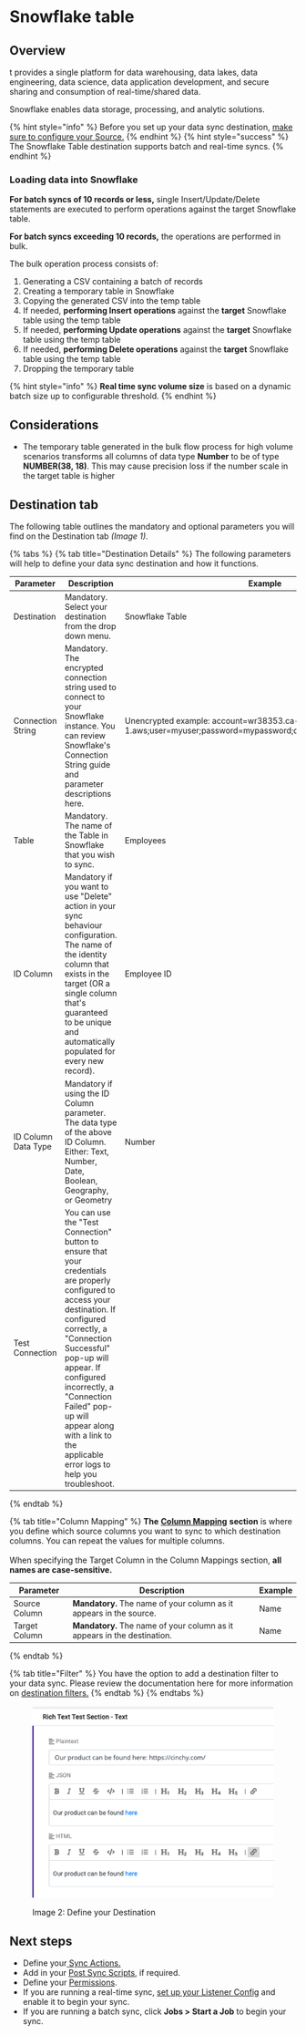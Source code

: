 # Snowflake table

## Overview

t provides a single platform for data warehousing, data lakes, data engineering, data science, data application development, and secure sharing and consumption of real-time/shared data.

Snowflake enables data storage, processing, and analytic solutions.

{% hint style="info" %}
Before you set up your data sync destination, [make sure to configure your Source.](../supported-data-sync-sources/)
{% endhint %}
{% hint style="success" %}
The Snowflake Table destination supports batch and real-time syncs.
{% endhint %}

### Loading data into Snowflake

**For batch syncs of 10 records or less,** single Insert/Update/Delete statements are executed to perform operations against the target Snowflake table.

**For batch syncs exceeding 10 records,** the operations are performed in bulk.

The bulk operation process consists of:

1. Generating a CSV containing a batch of records
2. Creating a temporary table in Snowflake
3. Copying the generated CSV into the temp table
4. If needed, **performing Insert operations** against the **target** Snowflake table using the temp table
5. If needed, **performing Update operations** against the **target** Snowflake table using the temp table
6. If needed, **performing Delete operations** against the **target** Snowflake table using the temp table
7. Dropping the temporary table

{% hint style="info" %}
**Real time sync volume size** is based on a dynamic batch size up to configurable threshold.
{% endhint %}

## Considerations

- The temporary table generated in the bulk flow process for high volume scenarios transforms all columns of data type **Number** to be of type **NUMBER(38, 18)**. This may cause precision loss if the number scale in the target table is higher

## Destination tab

The following table outlines the mandatory and optional parameters you will find on the Destination tab _(Image 1)._

{% tabs %}
{% tab title="Destination Details" %}
The following parameters will help to define your data sync destination and how it functions.

| Parameter           | Description                                                                                                                                                                                                                                                                                                                                    | Example                                                                                                       |
| ------------------- | ---------------------------------------------------------------------------------------------------------------------------------------------------------------------------------------------------------------------------------------------------------------------------------------------------------------------------------------------- | ------------------------------------------------------------------------------------------------------------- |
| Destination         | Mandatory. Select your destination from the drop down menu.                                                                                                                                                                                                                                                                                    | Snowflake Table                                                                                               |
| Connection String   | Mandatory. The encrypted connection string used to connect to your Snowflake instance. You can review Snowflake's Connection String guide and parameter descriptions here.                                                                                                                                                                     | Unencrypted example: account=wr38353.ca-central-1.aws;user=myuser;password=mypassword;db=CINCHY;schema=PUBLIC |
| Table               | Mandatory. The name of the Table in Snowflake that you wish to sync.                                                                                                                                                                                                                                                                           | Employees                                                                                                     |
| ID Column           | Mandatory if you want to use "Delete" action in your sync behaviour configuration. The name of the identity column that exists in the target (OR a single column that's guaranteed to be unique and automatically populated for every new record).                                                                                            | Employee ID                                                                                                   |
| ID Column Data Type | Mandatory if using the ID Column parameter. The data type of the above ID Column. Either: Text, Number, Date, Boolean, Geography, or Geometry                                                                                                                                                                                                      | Number                                                                                                        |
| Test Connection     | You can use the "Test Connection" button to ensure that your credentials are properly configured to access your destination. If configured correctly, a "Connection Successful" pop-up will appear. If configured incorrectly, a "Connection Failed" pop-up will appear along with a link to the applicable error logs to help you troubleshoot. |

{% endtab %}

{% tab title="Column Mapping" %}
**The** [**Column Mapping**](../building-data-syncs/columns-and-mappings/#3.-column-mappings) **section** is where you define which source columns you want to sync to which destination columns. You can repeat the values for multiple columns.\
\
When specifying the Target Column in the Column Mappings section, **all names are case-sensitive.**

| Parameter     | Description                                                              | Example |
| ------------- | ------------------------------------------------------------------------ | ------- |
| Source Column | **Mandatory.** The name of your column as it appears in the source.      | Name    |
| Target Column | **Mandatory.** The name of your column as it appears in the destination. | Name    |

{% endtab %}

{% tab title="Filter" %}
You have the option to add a destination filter to your data sync. Please review the documentation here for more information on [destination filters.](../building-data-syncs/advanced-settings/filters.md#target-filters)
{% endtab %}
{% endtabs %}

<div data-full-width="true">

<figure><img src="../../.gitbook/assets/image (632).png" alt=""><figcaption><p>Image 2: Define your Destination</p></figcaption></figure>

</div>

## Next steps

- Define your[ ](../building-data-syncs/sync-actions.md)[Sync Actions.](../building-data-syncs/sync-actions.md)
- Add in your [Post Sync Scripts](../building-data-syncs/advanced-settings/post-sync-scripts.md), if required.
- Define your [Permissions](../building-data-syncs/#2.-create-a-data-sync-configuration).
- If you are running a real-time sync, [set up your Listener Config](../supported-real-time-sync-stream-sources/) and enable it to begin your sync.
- If you are running a batch sync, click **Jobs > Start a Job** to begin your sync.
